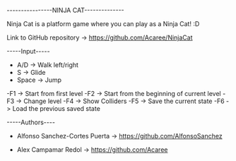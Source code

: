 ----------------NINJA CAT--------------

Ninja Cat is a platform game where you can play as a Ninja Cat! :D

Link to GitHub repository -> https://github.com/Acaree/NinjaCat

-----Input-----

- A/D -> Walk left/right
- S -> Glide
- Space -> Jump

-F1 -> Start from first level
-F2 -> Start from the beginning of current level
-F3 -> Change level
-F4 -> Show Colliders
-F5 -> Save the current state
-F6 -> Load the previous saved state

-----Authors----

- Alfonso Sanchez-Cortes Puerta	-> https://github.com/AlfonsoSanchez

- Alex Campamar Redol -> https://github.com/Acaree	